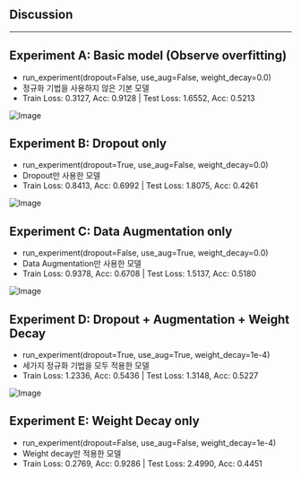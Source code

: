 ## Discussion



---

## Experiment A: Basic model (Observe overfitting)
- run_experiment(dropout=False, use_aug=False, weight_decay=0.0)
- 정규화 기법을 사용하지 않은 기본 모델
- Train Loss: 0.3127, Acc: 0.9128 | Test Loss: 1.6552, Acc: 0.5213

![Image](https://github.com/user-attachments/assets/10f7571a-a648-485b-98f0-d4f6a3220bc2)

## Experiment B: Dropout only
- run_experiment(dropout=True, use_aug=False, weight_decay=0.0)
- Dropout만 사용한 모델
- Train Loss: 0.8413, Acc: 0.6992 | Test Loss: 1.8075, Acc: 0.4261

![Image](https://github.com/user-attachments/assets/7563d2f8-bb65-476c-89b3-acc3aee4ffa0)

## Experiment C: Data Augmentation only
- run_experiment(dropout=False, use_aug=True, weight_decay=0.0)
- Data Augmentation만 사용한 모델
- Train Loss: 0.9378, Acc: 0.6708 | Test Loss: 1.5137, Acc: 0.5180


![Image](https://github.com/user-attachments/assets/b5e2720a-4d61-4c32-a699-f88968d73bcd)


## Experiment D: Dropout + Augmentation + Weight Decay
- run_experiment(dropout=True, use_aug=True, weight_decay=1e-4)
- 세가지 정규화 기법을 모두 적용한 모델
- Train Loss: 1.2336, Acc: 0.5436 | Test Loss: 1.3148, Acc: 0.5227


![Image](https://github.com/user-attachments/assets/d92e9e04-ba27-4fa5-be36-e4b9148997c4)

## Experiment E: Weight Decay only
- run_experiment(dropout=False, use_aug=False, weight_decay=1e-4)
- Weight decay만 적용한 모델
- Train Loss: 0.2769, Acc: 0.9286 | Test Loss: 2.4990, Acc: 0.4451

